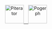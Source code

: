 <p align="center">
  <a href="https://github.com/piterator-org">
    <img src="https://static.piterator.com/piterator/logo.svg" alt="Piterator" height="60">
    &ensp;
    <img src="https://static.piterator.com/pogerph/pogerph.svg" alt="Pogerph" height="60">
  </a>
</p>
